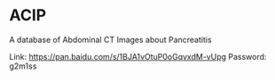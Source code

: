 # ACIP
A database of Abdominal CT Images about Pancreatitis

Link: https://pan.baidu.com/s/1BJA1vOtuP0oGqvxdM-vUpg 
Password: g2m1ss
